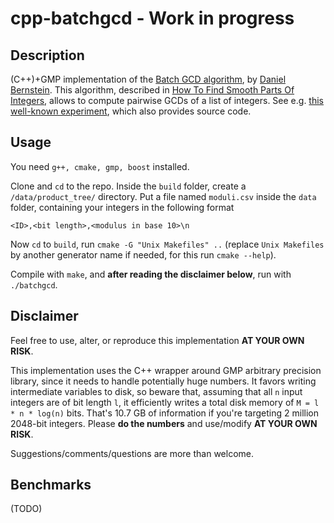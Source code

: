 # 

# cpp-batchgcd - Work in progress

## Description 

(C++)+GMP implementation of the [Batch GCD algorithm](http://facthacks.cr.yp.to/batchgcd.html), by [Daniel Bernstein](https://cr.yp.to/djb.html). This algorithm, described in [How To Find Smooth Parts Of Integers](https://cr.yp.to/factorization/smoothparts-20040510.pdf), allows to compute pairwise GCDs of a list of integers. See e.g. [this well-known experiment](https://factorable.net), which also provides source code.

## Usage

You need `g++, cmake, gmp, boost` installed. 

Clone and `cd` to the repo. Inside the `build` folder, create a `/data/product_tree/` directory.
Put a file named `moduli.csv` inside the `data` folder, containing your integers in the following format
```
<ID>,<bit length>,<modulus in base 10>\n
```
Now `cd` to `build`, run 
```cmake -G "Unix Makefiles" ..```
(replace `Unix Makefiles` by another generator name if needed, for this run `cmake --help`).

Compile with `make`, and **after reading the disclaimer below**, run with `./batchgcd`.

## Disclaimer
Feel free to use, alter, or reproduce this implementation **AT YOUR OWN RISK**.

This implementation uses the C++ wrapper around GMP arbitrary precision
library, since it needs to handle potentially huge numbers. It favors
writing intermediate variables to disk, so beware that, assuming that all
`n` input integers are of bit length `l`, it efficiently writes a total disk
memory of
```M = l * n * log(n)```
bits. That's 10.7 GB of information if you're targeting 2 million 2048-bit
integers. Please **do the numbers** and use/modify
**AT YOUR OWN RISK**.

Suggestions/comments/questions are more than welcome.

## Benchmarks
(TODO)
